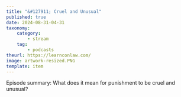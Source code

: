 ```yaml
---
title: "&#127911; Cruel and Unusual"
published: true
date: 2024-08-31-04-31
taxonomy:
    category:
        - stream
    tag:
        - podcasts
theurl: https://learnconlaw.com/
image: artwork-resized.PNG
template: item
---
```


Episode summary: What does it mean for punishment to be cruel and unusual?
